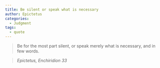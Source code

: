 ```yaml
---
title: Be silent or speak what is necessary
author: Epictetus
categories:
  - Judgment
tags:
  - quote
---
```


> Be for the most part silent, or speak merely what is necessary, and in few words.

> <cite>Epictetus, Enchiridion 33</cite>